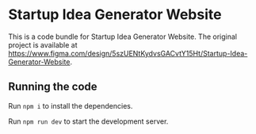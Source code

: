 
  # Startup Idea Generator Website

  This is a code bundle for Startup Idea Generator Website. The original project is available at https://www.figma.com/design/5szUENtKydvsGACvtY15Ht/Startup-Idea-Generator-Website.

  ## Running the code

  Run `npm i` to install the dependencies.

  Run `npm run dev` to start the development server.
  